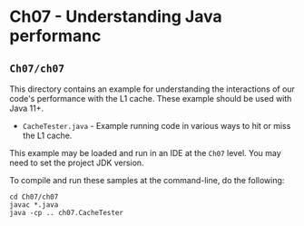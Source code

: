 # Ch07 - Understanding Java performanc

## `Ch07/ch07`

This directory contains an example for understanding the interactions of our
code's performance with the L1 cache. These example should be used with Java 11+.

* `CacheTester.java` - Example running code in various ways to hit or miss the L1 cache.

This example may be loaded and run in an IDE at the `Ch07` level. You may need
to set the project JDK version.

To compile and run these samples at the command-line, do the following:

```
cd Ch07/ch07
javac *.java
java -cp .. ch07.CacheTester
```
